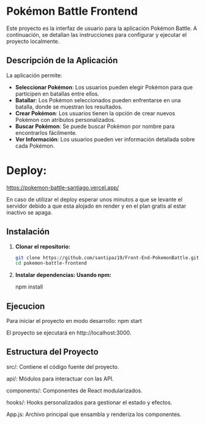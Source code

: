 # Pokémon Battle Frontend

Este proyecto es la interfaz de usuario para la aplicación Pokémon Battle. A continuación, se detallan las instrucciones para configurar y ejecutar el proyecto localmente.

## Descripción de la Aplicación

La aplicación permite:

- **Seleccionar Pokémon**: Los usuarios pueden elegir Pokémon para que participen en batallas entre ellos.
- **Batallar**: Los Pokémon seleccionados pueden enfrentarse en una batalla, donde se muestran los resultados.
- **Crear Pokémon**: Los usuarios tienen la opción de crear nuevos Pokémon con atributos personalizados.
- **Buscar Pokémon**: Se puede buscar Pokémon por nombre para encontrarlos fácilmente.
- **Ver Información**: Los usuarios pueden ver información detallada sobre cada Pokémon.

# Deploy:
https://pokemon-battle-santiago.vercel.app/

En caso de utilizar el deploy esperar unos minutos a que se levante el servidor debido a que esta alojado en render y en el plan gratis al estar inactivo se apaga.

## Instalación

1. **Clonar el repositorio:**

   ```bash
   git clone https://github.com/santipaz19/Front-End-PokemonBattle.git
   cd pokemon-battle-frontend
2. **Instalar dependencias: Usando npm:**

   npm install

## Ejecucion

Para iniciar el proyecto en modo desarrollo:
npm start

El proyecto se ejecutará en http://localhost:3000.

## Estructura del Proyecto
src/: Contiene el código fuente del proyecto.

api/: Módulos para interactuar con las API.

components/: Componentes de React modularizados.

hooks/: Hooks personalizados para gestionar el estado y efectos.

App.js: Archivo principal que ensambla y renderiza los componentes.
